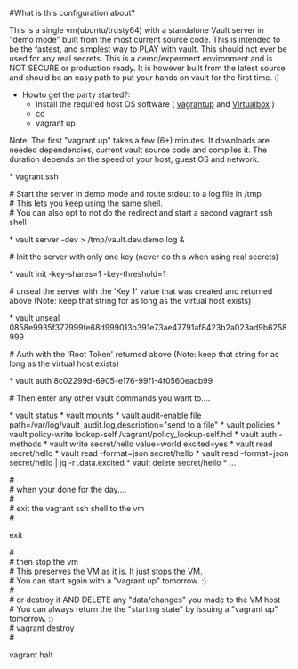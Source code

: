 #What is this configuration about?

This is a single vm(ubuntu/trusty64) with a standalone Vault server in "demo mode" built from the most current source code.
This is intended to be the fastest, and simplest way to PLAY with vault.
This should not ever be used for any real secrets. This is a demo/experment environment and is NOT SECURE or production ready.
It is however built from the latest source and should be an easy path to put your hands on vault for the first time. :)

* Howto get the party started?:
  * Install the required host OS software ( [vagrantup](https://vagrantup.com) and [Virtualbox](https://virtualbox.org/) )
  * cd <into this directory>
  * vagrant up
 <p>Note: The first "vagrant up" takes a few (6+) minutes. It downloads are needed dependencies, current vault source code and compiles it. The duration depends on the speed of your host, guest OS and network. </p>
  * vagrant ssh
<p><div>
# Start the server in demo mode and route stdout to a log file in /tmp<br/>
# This lets you keep using the same shell. <br/>
# You can also opt to not do the redirect and start a second vagrant ssh shell
</div></p>
 * vault server -dev > /tmp/vault.dev.demo.log &
<p><div># Init the server with only one key (never do this when using real secrets)</div></p>
 * vault init -key-shares=1 -key-threshold=1
<p><div># unseal the server with the 'Key 1' value that was created and returned above (Note: keep that string for as long as the virtual host exists)</div></p>
  * vault unseal 0858e9935f377999fe68d999013b391e73ae47791af8423b2a023ad9b6258999
<p><div># Auth with the 'Root Token' returned above (Note: keep that string for as long as the virtual host exists)</div></p>
    * vault auth 8c02299d-6905-e176-99f1-4f0560eacb99
<p><div># Then enter any other vault commands you want to....</div></p>
  * vault status
  * vault mounts
  * vault audit-enable file path=/var/log/vault_audit.log,description="send to a file"
  * vault policies
  * vault policy-write lookup-self /vagrant/policy_lookup-self.hcl
  * vault auth -methods
  * vault write secret/hello value=world excited=yes
  * vault read secret/hello
  * vault read -format=json secret/hello
  * vault read -format=json secret/hello | jq -r .data.excited
  * vault delete secret/hello
  * ...
<p><div>
  #<br/>
  # when your done for the day....<br/>
  #<br/>
  # exit the vagrant ssh shell to the vm<br/>
  #<br/>
</div></p>
    exit
<p><div>
  #<br/>
  # then stop the vm<br/>
  #  This preserves the VM as it is. It just stops the VM.<br/>
  #  You can start again with a "vagrant up" tomorrow. :)<br/>
  #<br/>
  # or destroy it AND DELETE any "data/changes" you made to the VM host<br/>
  #   You can always return the the "starting state" by issuing a "vagrant up" tomorrow. :)<br/>
  # vagrant destroy<br/>
  #<br/>
</div></p>
    vagrant halt
